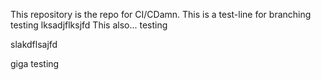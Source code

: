 This repository is the repo for CI/CDamn.
This is a test-line for branching
testing
lksadjflksjfd
This also...
testing


slakdflsajfd

giga testing

